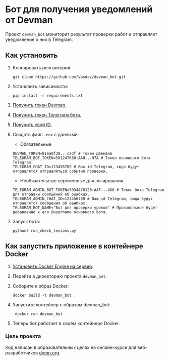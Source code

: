 # Бот для получения уведомлений от Devman
 
Проект `devman_bot` мониторит результат проверки работ и отправляет уведомление 
о них в Telegram.


## Как установить

1. Клонировать репозиторий:
    ```shell
    git clone https://github.com/Vasdaz/devman_bot.git
    ```

2. Установить зависимости:
    ```shell
    pip install -r requirements.txt
    ```

3. [Получить токен Devman.](https://dvmn.org/api/docs/)

5. [Получить токен Телеграм бота.](https://telegram.me/BotFather)

6. [Получить свой ID.](https://t.me/userinfobot)

6. Создать файл `.env` с данными:
    - Обязательные
    ```dotenv
    DEVMAN_TOKEN=81ea0f38...ca3f # Токен Девмана
    TELEGRAM_BOT_TOKEN=581247650:AAH...H7A # Токен основного бота Telegram.
    TELEGRAM_CHAT_ID=123456789 # Ваш id Telegram, сюда будут отправлятся отправляться события проверки.
    ```
   
    - Необязательные переменные для логирования.
    ```dotenv
    TELEGRAM_ADMIN_BOT_TOKEN=5934478120:AAF...4X8 # Токен бота Telegram для отправки сообщений об ошибках.
    TELEGRAM_ADMIN_CHAT_ID=123456789 # Ваш id Telegram, сюда будут отправлятся сообщения об ошибках.
    TELEGRAM_BOT_NAME="Бот для проверки уроков" # Произвольное будет добавленно к его @username основного бота.
    ```

7. Запуск бота:
    ```shell
    python3 run_check_lessons.py
    ```


## Как запустить приложение в контейнере Docker

1. [Установить Docker Engine на сервер](https://docs.docker.com/engine/install/ubuntu/).

2. Перейти в директорию проекта `devman_bot`.

3. Соберите к образ Docker:
    ```shell
    docker build -t devman_bot .
    ```

4. Запустите контейнер с образом devman_bot:
   ```shell
    docker run devman_bot
    ```

5. Теперь бот работает в своём контейнере Docker.


### Цель проекта

Код написан в образовательных целях на онлайн-курсе для веб-разработчиков [dvmn.org](https://dvmn.org/).

